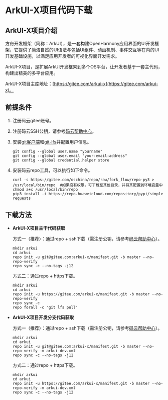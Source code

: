 # ArkUI-X项目代码下载

## ArkUI-X项目介绍

方舟开发框架（简称：ArkUI），是一套构建OpenHarmony应用界面的UI开发框架，它提供了简洁自然的UI语法与包括UI组件、动画机制、事件交互等在内的UI开发基础设施，以满足应用开发者的可视化界面开发需求。

ArkUI-X项目，是扩展ArkUI开发框架到多个OS平台，让开发者基于一套主代码，构建出精美的多平台应用。

ArkUI-X项目主库地址：[https://gitee.com/arkui-x](https://gitee.com/arkui-x)。

## 前提条件

1. 注册码云gitee账号。

2. 注册码云SSH公钥，请参考[码云帮助中心](https://gitee.com/help/articles/4191)。

3. 安装[git客户端](https://git-scm.com/book/zh/v2/%E8%B5%B7%E6%AD%A5-%E5%AE%89%E8%A3%85-Git)和[git-lfs](https://gitee.com/vcs-all-in-one/git-lfs?_from=gitee_search#downloading)并配置用户信息。

   ```shell
   git config --global user.name "yourname"
   git config --global user.email "your-email-address"
   git config --global credential.helper store
   ```

4. 安装码云repo工具，可以执行如下命令。

   ```shell
   curl -s https://gitee.com/oschina/repo/raw/fork_flow/repo-py3 > /usr/local/bin/repo  #如果没有权限，可下载至其他目录，并将其配置到环境变量中
   chmod a+x /usr/local/bin/repo
   pip3 install -i https://repo.huaweicloud.com/repository/pypi/simple requests
   ```

## 下载方法

- **ArkUI-X项目主干代码获取**

  方式一（推荐）：通过repo + ssh下载（需注册公钥，请参考[码云帮助中心](https://gitee.com/help/articles/4191)）。

  ```shell
  mkdir arkui
  cd arkui
  repo init -u git@gitee.com:arkui-x/manifest.git -b master --no-repo-verify
  repo sync -c --no-tags -j12
  ```

  方式二：通过repo + https下载。

  ```shell
  mkdir arkui
  cd arkui
  repo init -u https://gitee.com/arkui-x/manifest.git -b master --no-repo-verify
  repo sync -c
  repo forall -c 'git lfs pull'
  ```

- **ArkUI-X项目开发分支代码获取**

  方式一（推荐）：通过repo + ssh下载（需注册公钥，请参考[码云帮助中心](https://gitee.com/help/articles/4191)）。

  ```shell
  mkdir arkui
  cd arkui
  repo init -u git@gitee.com:arkui-x/manifest.git -b master --no-repo-verify -m arkui-dev.xml
  repo sync -c --no-tags -j12
  ```

  方式二：通过repo + https下载。

  ```shell
  mkdir arkui
  cd arkui
  repo init -u https://gitee.com/arkui-x/manifest.git -b master --no-repo-verify -m arkui-dev.xml
  repo sync -c --no-tags -j12
  ```